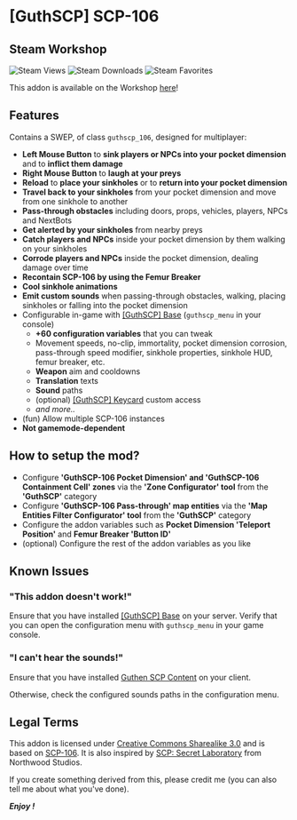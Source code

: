 # [GuthSCP] SCP-106 

## Steam Workshop
![Steam Views](https://img.shields.io/steam/views/3299645132?color=red&style=for-the-badge)
![Steam Downloads](https://img.shields.io/steam/downloads/3299645132?color=red&style=for-the-badge)
![Steam Favorites](https://img.shields.io/steam/favorites/3299645132?color=red&style=for-the-badge)

This addon is available on the Workshop [here](https://steamcommunity.com/sharedfiles/filedetails/?id=3299645132)!

## Features
Contains a SWEP, of class `guthscp_106`, designed for multiplayer:
+ **Left Mouse Button** to **sink players or NPCs into your pocket dimension** and to **inflict them damage**
+ **Right Mouse Button** to **laugh at your preys**
+ **Reload** to **place your sinkholes** or to **return into your pocket dimension**
+ **Travel back to your sinkholes** from your pocket dimension and move from one sinkhole to another
+ **Pass-through obstacles** including doors, props, vehicles, players, NPCs and NextBots
+ **Get alerted by your sinkholes** from nearby preys
+ **Catch players and NPCs** inside your pocket dimension by them walking on your sinkholes
+ **Corrode players and NPCs** inside the pocket dimension, dealing damage over time
+ **Recontain SCP-106 by using the Femur Breaker**
+ **Cool sinkhole animations**
+ **Emit custom sounds** when passing-through obstacles, walking, placing sinkholes or falling into the pocket dimension
+ Configurable in-game with [[GuthSCP] Base](https://steamcommunity.com/sharedfiles/filedetails/?id=3034737316) (`guthscp_menu` in your console)
    + **+60 configuration variables** that you can tweak
    + Movement speeds, no-clip, immortality, pocket dimension corrosion, pass-through speed modifier, sinkhole properties, sinkhole HUD, femur breaker, etc.
    + **Weapon** aim and cooldowns
	+ **Translation** texts
    + **Sound** paths
    + (optional) [[GuthSCP] Keycard](https://steamcommunity.com/sharedfiles/filedetails/?id=3034740776) custom access
    + *and more..*
+ (fun) Allow multiple SCP-106 instances
+ **Not gamemode-dependent**

## How to setup the mod?
+ Configure **'GuthSCP-106 Pocket Dimension' and 'GuthSCP-106 Containment Cell' zones** via the **'Zone Configurator' tool** from the **'GuthSCP'** category
+ Configure **'GuthSCP-106 Pass-through' map entities** via the **'Map Entities Filter Configurator' tool** from the **'GuthSCP'** category
+ Configure the addon variables such as **Pocket Dimension 'Teleport Position'** and **Femur Breaker 'Button ID'**
+ (optional) Configure the rest of the addon variables as you like 

## Known Issues
### "This addon doesn't work!"
Ensure that you have installed [[GuthSCP] Base](https://steamcommunity.com/sharedfiles/filedetails/?id=3034737316) on your server. Verify that you can open the configuration menu with `guthscp_menu` in your game console.

### "I can't hear the sounds!"
Ensure that you have installed [Guthen SCP Content](https://steamcommunity.com/workshop/filedetails/?id=1673048305) on your client.

Otherwise, check the configured sounds paths in the configuration menu. 

## Legal Terms
This addon is licensed under [Creative Commons Sharealike 3.0](https://creativecommons.org/licenses/by-sa/3.0/) and is based on [SCP-106](http://scp-wiki.wikidot.com/scp-106). It is also inspired by [SCP: Secret Laboratory](https://store.steampowered.com/app/700330/SCP_Secret_Laboratory/) from Northwood Studios.

If you create something derived from this, please credit me (you can also tell me about what you've done).

***Enjoy !***
